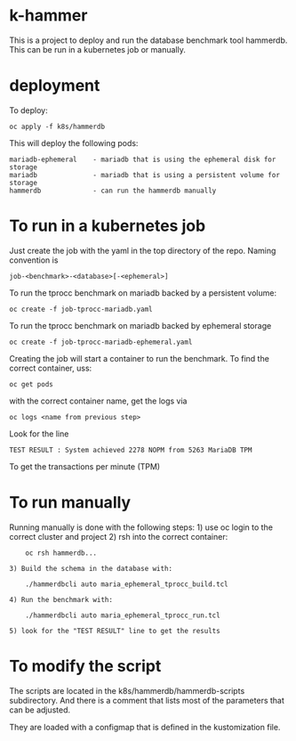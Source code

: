 # k-hammer
This is a project to deploy and run the database benchmark tool hammerdb.  This
can be run in a kubernetes job or manually.
# deployment
To deploy:

    oc apply -f k8s/hammerdb

This will deploy the following pods:

    mariadb-ephemeral    - mariadb that is using the ephemeral disk for storage
    mariadb              - mariadb that is using a persistent volume for storage
    hammerdb             - can run the hammerdb manually
# To run in a kubernetes job
Just create the job with the yaml in the top directory of the repo.  Naming convention is

    job-<benchmark>-<database>[-<ephemeral>]

To run the tprocc benchmark on mariadb backed by a persistent volume:

    oc create -f job-tprocc-mariadb.yaml

To run the tprocc benchmark on mariadb backed by ephemeral storage

    oc create -f job-tprocc-mariadb-ephemeral.yaml	 

Creating the job will start a container to run the benchmark.  To find the correct
container, uss:

    oc get pods

with the correct container name, get the logs via

    oc logs <name from previous step>

Look for the line 
  
    TEST RESULT : System achieved 2278 NOPM from 5263 MariaDB TPM

To get the transactions per minute (TPM)
# To run manually
Running manually is done with the following steps:
    1) use oc login to the correct cluster and project
    2) rsh into the correct container:

        oc rsh hammerdb...
    
    3) Build the schema in the database with: 
    
        ./hammerdbcli auto maria_ephemeral_tprocc_build.tcl
    
    4) Run the benchmark with:
    
        ./hammerdbcli auto maria_ephemeral_tprocc_run.tcl
    
    5) look for the "TEST RESULT" line to get the results
# To modify the script
The scripts are located in the k8s/hammerdb/hammerdb-scripts subdirectory.
And there is a comment that lists most of the parameters that can be 
adjusted.

They are loaded with a configmap that is defined in the kustomization file.

